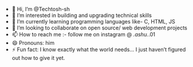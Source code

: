 - 👋 Hi, I’m @Techtosh-sh
- 👀 I’m interested in building and upgrading technical skills
- 🌱 I’m currently learning programming languages like- C, HTML, JS
- 💞️ I’m looking to collaborate on open source/ web development projects
- 📫 How to reach me :- follow me on instagram @ _.ashu._.01
- 😄 Pronouns: him
- ⚡ Fun fact: I know exactly what the world needs... I just haven’t figured out how to give it yet.

<!---
Techtosh-sh/Techtosh-sh is a ✨ special ✨ repository because its `README.md` (this file) appears on your GitHub profile.
You can click the Preview link to take a look at your changes.
--->
